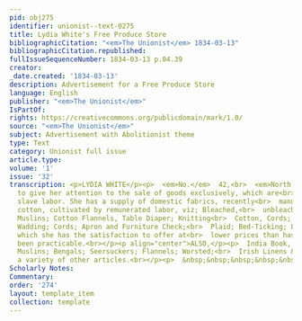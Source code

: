 ```yaml
---
pid: obj275
identifier: unionist--text-0275
title: Lydia White's Free Produce Store
bibliographicCitation: "<em>The Unionist</em> 1834-03-13"
bibliographicCitation.republished: 
fullIssueSequenceNumber: 1834-03-13 p.04.39
creator: 
_date.created: '1834-03-13'
description: Advertisement for a Free Produce Store
language: English
publisher: "<em>The Unionist</em>"
IsPartOf: 
rights: https://creativecommons.org/publicdomain/mark/1.0/
source: "<em>The Unionist</em>"
subject: Advertisement with Abolitionist theme
type: Text
category: Unionist full issue
article.type: 
volume: '1'
issue: '32'
transcription: <p>LYDIA WHITE</p><p>  <em>No.</em>  42,<br>  <em>North Fourth Street,</em></p><p>  CONTINUES
  to give her attention to the sale of goods exclusively, which are<br>  exempt from
  slave labor. She has a supply of domestic fabrics, recently<br>  manufactured from
  cotton, cultivated by remunerated labor, viz; Bleached,<br>  unbleached and colored
  Muslins; Cotton Flannels, Table Diaper; Knitting<br>  Cotton, Cords; Plaid; Bed-ticking;
  Wadding; Cords; Apron and Furniture Check;<br>  Plaid; Bed-Ticking; Laps, &amp;c.
  which she has the satisfaction to offer at<br>  lower prices than has heretofore
  been practicable.<br></p><p align="center">ALSO,</p><p>  India Book, Mull and Nansook
  Muslins; Bengals; Seersuckers; Flannels; Worsted;<br>  Irish Linens &amp;c. with
  a variety of other articles.<br></p><p>  &nbsp;&nbsp;&nbsp;&nbsp;&nbsp;&nbsp;&nbsp;&nbsp;&nbsp;&nbsp;&nbsp;<br>  Philadelphia,<br>  1833.&nbsp;&nbsp;&nbsp;&nbsp;&nbsp;&nbsp;&nbsp;&nbsp;&nbsp;&nbsp;&nbsp;&nbsp;&nbsp;&nbsp;&nbsp;&nbsp;&nbsp;&nbsp;&nbsp;&nbsp;&nbsp;&nbsp;&nbsp;&nbsp;&nbsp;&nbsp;&nbsp;&nbsp;&nbsp;&nbsp;&nbsp;&nbsp;&nbsp;&nbsp;&nbsp;&nbsp;&nbsp;&nbsp;&nbsp;&nbsp;&nbsp;&nbsp;&nbsp;&nbsp;&nbsp;&nbsp;&nbsp;&nbsp;&nbsp;&nbsp;&nbsp;&nbsp;<br>  1<br></p>
Scholarly Notes: 
Commentary: 
order: '274'
layout: template_item
collection: template
---
```

